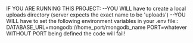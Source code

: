 IF YOU ARE RUNNING THIS PROJECT:
--YOU WILL have to create a local uploads directory (server expects the exact name to be 'uploads')
--YOU WILL have to set the following environment variables in your .env file::
DATABASE_URL=mongodb://home_port/mongodb_name
PORT=whatever
WITHOUT PORT being defined the code will fail! 